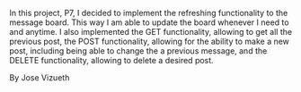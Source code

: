 In this project, P7, I decided to implement the refreshing functionality to
the message board. This way I am able to update the board whenever I need to
and anytime. I also implemented the GET functionality, allowing to get all the
previous post, the POST functionality, allowing for the ability
to make a new post, including being able to change the a previous message, and
the DELETE functionality, allowing to delete a desired post.

By Jose Vizueth